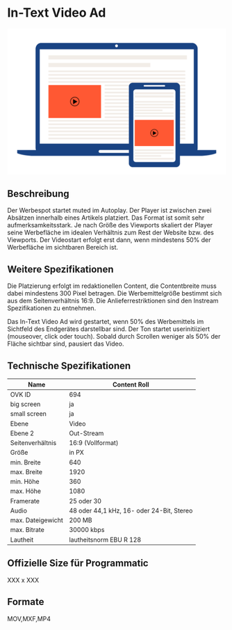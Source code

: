 # In-Text Video Ad
<img alt="image" src="https://github.com/BVDW-org/ovk-docusaurus/blob/main/ovk/static/img/formats/OVK_WF_Video_Intext_VideoAd.png?raw=true" />

## Beschreibung
Der Werbespot startet muted im Autoplay. Der Player ist zwischen zwei Absätzen innerhalb eines Artikels platziert. Das Format ist somit sehr aufmerksamkeitsstark. Je nach Größe des Viewports skaliert der Player seine Werbefläche im idealen Verhältnis zum Rest der Website bzw. des Viewports. Der Videostart erfolgt erst dann, wenn mindestens 50% der Werbefläche im sichtbaren Bereich ist.

## Weitere Spezifikationen
Die Platzierung erfolgt im redaktionellen Content, die Contentbreite muss dabei mindestens 300 Pixel betragen. Die Werbemittelgröße bestimmt sich aus dem Seitenverhältnis 16:9. Die Anlieferrestriktionen sind den Instream Spezifikationen zu entnehmen.

Das In-Text Video Ad wird gestartet, wenn 50% des Werbemittels im Sichtfeld des Endgerätes darstellbar sind. Der Ton startet userinitiiziert (mouseover, click oder touch). Sobald durch Scrollen weniger als 50% der Fläche sichtbar sind, pausiert das Video.

## Technische Spezifikationen

| Name            | Content Roll   |
|-----------------|----------------|
| OVK ID          | 694            |
| big screen      | ja             |
| small screen    | ja             |
| Ebene           | Video          |
| Ebene 2         | Out-Stream     |
| Seitenverhältnis| 16:9 (Vollformat)           |
| Größe           | in PX          |
| min. Breite     | 640            |
| max. Breite     | 1920           |
| min. Höhe       | 360            |
| max. Höhe       | 1080           |
| Framerate       | 25 oder 30     |
| Audio           | 48 oder 44,1 kHz, 16- oder 24-Bit, Stereo |
| max. Dateigewicht| 200 MB        |
| max. Bitrate    | 30000 kbps     |
| Lautheit        | lautheitsnorm EBU R 128 |

## Offizielle Size für Programmatic
XXX x XXX


## Formate
MOV,MXF,MP4


